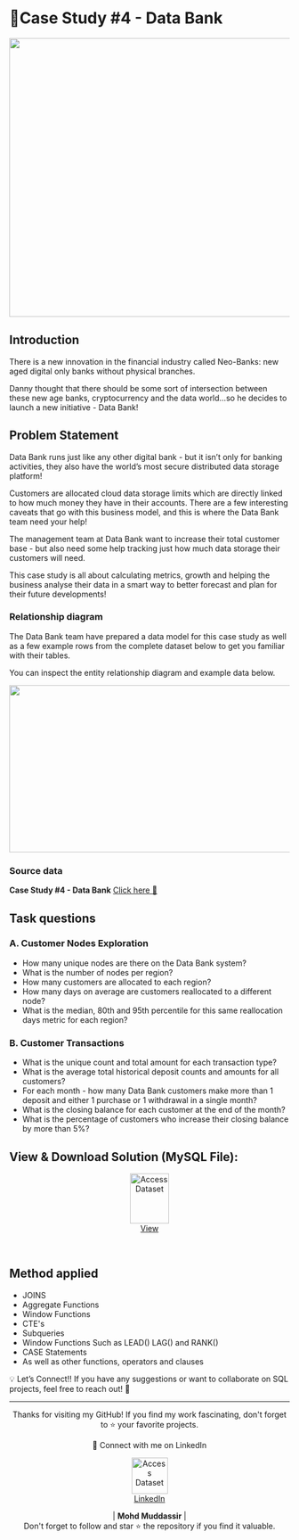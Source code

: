 # 🥑Case Study #4 - Data Bank

<div align="center">
    <img src="https://8weeksqlchallenge.com/images/case-study-designs/4.png" width="600px" height="500px">
</div> 

## Introduction
There is a new innovation in the financial industry called Neo-Banks: new aged digital only banks without physical branches.

Danny thought that there should be some sort of intersection between these new age banks, cryptocurrency and the data world…so he decides to launch a new initiative - Data Bank!


## Problem Statement
Data Bank runs just like any other digital bank - but it isn’t only for banking activities, they also have the world’s most secure distributed data storage platform!

Customers are allocated cloud data storage limits which are directly linked to how much money they have in their accounts. There are a few interesting caveats that go with this business model, and this is where the Data Bank team need your help!

The management team at Data Bank want to increase their total customer base - but also need some help tracking just how much data storage their customers will need.

This case study is all about calculating metrics, growth and helping the business analyse their data in a smart way to better forecast and plan for their future developments!
### Relationship diagram
The Data Bank team have prepared a data model for this case study as well as a few example rows from the complete dataset below to get you familiar with their tables.

You can inspect the entity relationship diagram and example data below.

<div align="center">
    <img src="https://user-images.githubusercontent.com/81607668/130343339-8c9ff915-c88c-4942-9175-9999da78542c.png" width="600px" height="300px">
</div> 

### Source data
**Case Study #4 - Data Bank** [Click here 🔗](https://8weeksqlchallenge.com/case-study-4/)
## Task questions
### A. Customer Nodes Exploration
- How many unique nodes are there on the Data Bank system?
- What is the number of nodes per region?
- How many customers are allocated to each region?
- How many days on average are customers reallocated to a different node?
- What is the median, 80th and 95th percentile for this same reallocation days metric for each region?

### B. Customer Transactions
- What is the unique count and total amount for each transaction type?
- What is the average total historical deposit counts and amounts for all customers?
- For each month - how many Data Bank customers make more than 1 deposit and either 1 purchase or 1 withdrawal in a single month?
- What is the closing balance for each customer at the end of the month?
- What is the percentage of customers who increase their closing balance by more than 5%?



## View & Download Solution (MySQL File):

<p align="center">
    <a href="https://github.com/mohd-muddassir99/8-Weeks-SQL-Challenge/blob/478e37394f6f93f527c9164b94d137317016271d/Case%20Study%20%233%20-%20Foodie%20Fi/Case%20Study%20%233%20-%20Foodie%20Fi.sql">
        <img src="https://miro.medium.com/v2/resize:fit:900/0*hM4PQP9yoePYv-RB.png" width="70px" height="90px" alt="Access Dataset"><br>
        View
    </a>
</p> <br>

## Method applied 
- JOINS
- Aggregate Functions
- Window Functions
- CTE's
- Subqueries
- Window Functions Such as LEAD() LAG() and RANK()
- CASE Statements
- As well as other functions, operators and clauses

💡 Let’s Connect!!
If you have any suggestions or want to collaborate on SQL projects, feel free to reach out! 🚀

 --- 
 
<div align="center">
<p align="center">
    Thanks for visiting my GitHub! If you find my work fascinating, don't forget to ⭐️ your favorite projects. 
    
🔗 Connect with me on LinkedIn 
 
  <p align="center">
    <a href="https://www.linkedin.com/in/mohd-muddassir99/">
        <img src="https://upload.wikimedia.org/wikipedia/commons/thumb/c/ca/LinkedIn_logo_initials.png/640px-LinkedIn_logo_initials.png" width="65px" alt="Access Dataset"><br>
        LinkedIn
    </a>

   | **Mohd Muddassir** | </a> <br>
Don't forget to follow and star ⭐ the repository if you find it valuable.
</div>




